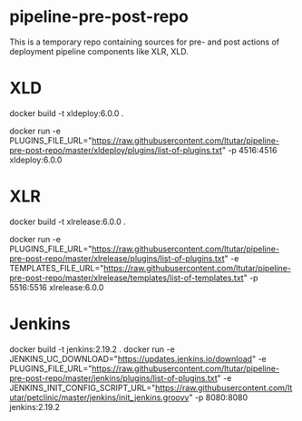 # pipeline-pre-post-repo

This is a temporary repo containing sources for pre- and post actions of deployment pipeline components like XLR, XLD.

# XLD
docker build -t xldeploy:6.0.0 .

docker run -e PLUGINS_FILE_URL="https://raw.githubusercontent.com/ltutar/pipeline-pre-post-repo/master/xldeploy/plugins/list-of-plugins.txt" -p 4516:4516 xldeploy:6.0.0

# XLR
docker build -t xlrelease:6.0.0 .

docker run -e PLUGINS_FILE_URL="https://raw.githubusercontent.com/ltutar/pipeline-pre-post-repo/master/xlrelease/plugins/list-of-plugins.txt" -e TEMPLATES_FILE_URL="https://raw.githubusercontent.com/ltutar/pipeline-pre-post-repo/master/xlrelease/templates/list-of-templates.txt" -p 5516:5516 xlrelease:6.0.0

# Jenkins
docker build -t jenkins:2.19.2 .
docker run -e JENKINS_UC_DOWNLOAD="https://updates.jenkins.io/download" -e PLUGINS_FILE_URL="https://raw.githubusercontent.com/ltutar/pipeline-pre-post-repo/master/jenkins/plugins/list-of-plugins.txt" -e JENKINS_INIT_CONFIG_SCRIPT_URL="https://raw.githubusercontent.com/ltutar/petclinic/master/jenkins/init_jenkins.groovy" -p 8080:8080 jenkins:2.19.2
